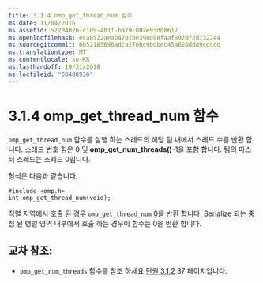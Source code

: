 ```yaml
---
title: 3.1.4 omp_get_thread_num 함수
ms.date: 11/04/2016
ms.assetid: 5220402b-c109-4b1f-ba79-002e93d08617
ms.openlocfilehash: eca8522aeab4702be390d98faaf8920f2d732244
ms.sourcegitcommit: 6052185696adca270bc9bdbec45a626dd89cdcdd
ms.translationtype: MT
ms.contentlocale: ko-KR
ms.lasthandoff: 10/31/2018
ms.locfileid: "50480936"
---
```

# <a name="314-ompgetthreadnum-function"></a>3.1.4 omp_get_thread_num 함수

`omp_get_thread_num` 함수를 실행 하는 스레드의 해당 팀 내에서 스레드 수를 반환 합니다. 스레드 번호 힘은 0 및 **omp_get_num_threads()**-1을 포함 합니다. 팀의 마스터 스레드는 스레드 0입니다.

형식은 다음과 같습니다.

```
#include <omp.h>
int omp_get_thread_num(void);
```

직렬 지역에서 호출 된 경우 `omp_get_thread_num` 0을 반환 합니다. Serialize 되는 중첩 된 병렬 영역 내부에서 호출 하는 경우이 함수는 0을 반환 합니다.

## <a name="cross-references"></a>교차 참조:

- `omp_get_num_threads` 함수를 참조 하세요 [단원 3.1.2](../../parallel/openmp/3-1-2-omp-get-num-threads-function.md) 37 페이지입니다.